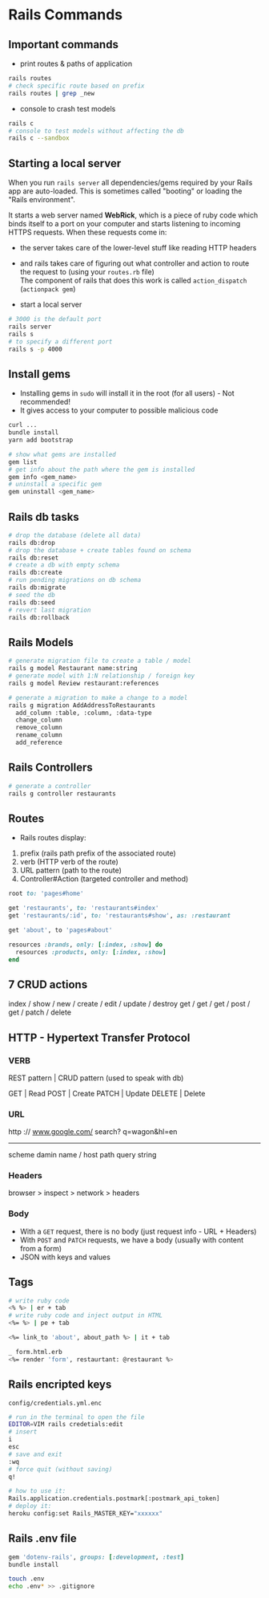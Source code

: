 # Rails Commands

## Important commands

- print routes & paths of application
```bash
rails routes
# check specific route based on prefix
rails routes | grep _new
```

- console to crash test models
```bash
rails c
# console to test models without affecting the db
rails c --sandbox
```

## Starting a local server

When you run `rails server` all dependencies/gems required by your Rails app are auto-loaded.
This is sometimes called "booting" or loading the "Rails environment".

It starts a web server named **WebRick**, which is a piece of ruby code which binds itself to a port on your computer and starts listening to incoming HTTPS requests. 
When these requests come in:
- the server takes care of the lower-level stuff like reading HTTP headers 
- and rails takes care of figuring out what controller and action to route the request to (using your `routes.rb` file)<br> 
The component of rails that does this work is called `action_dispatch` (`actionpack gem`)

- start a local server
```bash
# 3000 is the default port
rails server
rails s
# to specify a different port
rails s -p 4000
```

## Install gems

- Installing gems in `sudo` will install it in the root (for all users) - Not recommended!
- It gives access to your computer to possible malicious code

```bash
curl ...
bundle install
yarn add bootstrap

# show what gems are installed
gem list  
# get info about the path where the gem is installed                  
gem info <gem_name> 
# uninstall a specific gem     
gem uninstall <gem_name>
```

## Rails db tasks

```bash
# drop the database (delete all data)
rails db:drop
# drop the database + create tables found on schema              
rails db:reset             
# create a db with empty schema
rails db:create            
# run pending migrations on db schema
rails db:migrate           
# seed the db
rails db:seed              
# revert last migration
rails db:rollback          
```

## Rails Models

```bash
# generate migration file to create a table / model
rails g model Restaurant name:string           
# generate model with 1:N relationship / foreign key
rails g model Review restaurant:references     

# generate a migration to make a change to a model
rails g migration AddAddressToRestaurants
  add_column :table, :column, :data-type
  change_column
  remove_column
  rename_column
  add_reference
```

## Rails Controllers

```bash
# generate a controller
rails g controller restaurants
```

## Routes

- Rails routes display:
1. prefix (rails path prefix of the associated route)
2. verb (HTTP verb of the route)
3. URL pattern (path to the route)
4. Controller#Action (targeted controller and method)

```ruby
root to: 'pages#home'

get 'restaurants', to: 'restaurants#index'
get 'restaurants/:id', to: 'restaurants#show', as: :restaurant

get 'about', to 'pages#about'

resources :brands, only: [:index, :show] do
  resources :products, only: [:index, :show]
end
```

## 7 CRUD actions

index / show / new / create / edit / update / destroy
get   / get  / get / post   / get  / patch  / delete


## HTTP - Hypertext Transfer Protocol

### VERB

REST pattern |   CRUD pattern (used to speak with db)

GET          |   Read
POST         |   Create
PATCH        |   Update
DELETE       |   Delete

### URL

http    ://   www.google.com/       search?    q=wagon&hl=en
----          -----------------     -------    -------------
scheme        damin name / host     path       query string

### Headers

browser > inspect > network > headers

### Body

- With a `GET` request, there is no body (just request info - URL + Headers)
- With `POST` and `PATCH` requests, we have a body (usually with content from a form)
- JSON with keys and values

## Tags

```bash
# write ruby code
<% %> | er + tab         
# write ruby code and inject output in HTML
<%= %> | pe + tab         

<%= link_to 'about', about_path %> | it + tab

_ form.html.erb
<%= render 'form', restaurtant: @restaurant %>
```

## Rails encripted keys
`config/credentials.yml.enc`

```bash
# run in the terminal to open the file
EDITOR=VIM rails credetials:edit    
# insert
i                     
esc
# save and exit
:wq                   
# force quit (without saving)
q!                                  

# how to use it:
Rails.application.credentials.postmark[:postmark_api_token]
# deploy it:
heroku config:set Rails_MASTER_KEY="xxxxxx"
```

## Rails .env file

```ruby
gem 'dotenv-rails', groups: [:development, :test]
bundle install
```

```bash
touch .env
echo .env* >> .gitignore
```